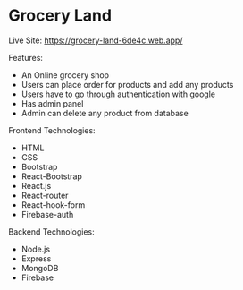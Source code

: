 # Grocery Land


Live Site:  https://grocery-land-6de4c.web.app/


Features: 
  - An Online grocery shop
  - Users can place order for products and add any products
  - Users have to go through authentication with google
  - Has admin panel 
  - Admin can delete any product from database

Frontend Technologies: 
  - HTML 
  - CSS 
  - Bootstrap
  - React-Bootstrap
  - React.js
  - React-router
  - React-hook-form
  - Firebase-auth

Backend Technologies: 
  - Node.js
  - Express
  - MongoDB
  - Firebase

  


